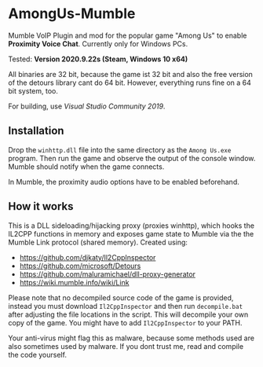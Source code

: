 # AmongUs-Mumble
Mumble VoIP Plugin and mod for the popular game "Among Us" to enable **Proximity Voice Chat**. Currently only for Windows PCs.

Tested: **Version 2020.9.22s (Steam, Windows 10 x64)**

All binaries are 32 bit, because the game ist 32 bit and also the free version of the detours library cant do 64 bit. However, everything runs fine on a 64 bit system, too.

For building, use *Visual Studio Community 2019*.

## Installation
Drop the `winhttp.dll` file into the same directory as the `Among Us.exe` program. Then run the game and observe the output of the console window. Mumble should notify when the game connects.

In Mumble, the proximity audio options have to be enabled beforehand.

## How it works
This is a DLL sideloading/hijacking proxy (proxies winhttp), which hooks the IL2CPP functions in memory and exposes game state to Mumble via the the Mumble Link protocol (shared memory). Created using:

 - https://github.com/djkaty/Il2CppInspector
 - https://github.com/microsoft/Detours
 - https://github.com/maluramichael/dll-proxy-generator
 - https://wiki.mumble.info/wiki/Link
 
Please note that no decompiled source code of the game is provided, instead you must download `Il2CppInspector` and then run `decompile.bat` after adjusting the file locations in the script. This will decompile your own copy of the game. You might have to add `Il2CppInspector` to your PATH.

Your anti-virus might flag this as malware, because some methods used are also sometimes used by malware. If you dont trust me, read and compile the code yourself.

